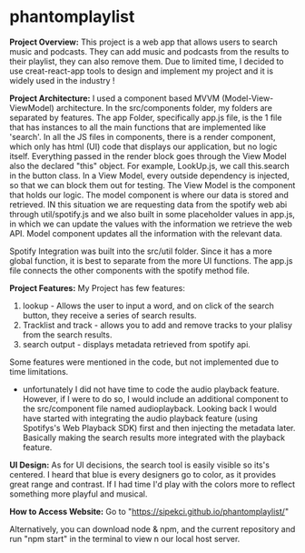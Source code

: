 # phantomplaylist

**Project Overview:**
This project is a web app that allows users to search music and podcasts. They can add music and podcasts from the results to their playlist, they can also remove them. Due to limited time, I decided to use creat-react-app tools to design and implement my project and it is widely used in the industry !

**Project Architecture:**
I used a component based MVVM (Model-View-ViewModel) architecture. In the src/components folder, my folders are separated by features. The app Folder, specifically app.js file, is the 1 file that has instances to all the main functions that are implemented like 'search'. In all the JS files in components, there is a render component, which only has html (UI) code that displays our application, but no logic itself. Everything passed in the render block goes through the View Model also the declared "this" object. For example, 
LookUp.js, we call this.search in the button class. In a View Model, every outside dependency is injected, so that we can block them out for testing. The View Model is the component that holds our logic. 
The model component is where our data is stored and retrieved. IN this situation we are requesting data from the spotify web abi through util/spotify.js and we also built in some placeholder values in app.js, in which we can update the values with the information we retrieve the web API. Model component updates all the information with the relevant data. 

Spotify Integration was built into the src/util folder. Since it has a more global function, it is best to separate from the more UI functions. The app.js file connects the other components with the spotify method file. 

**Project Features:**
My Project has few features: 
1. lookup - Allows the user to input a word, and on click of the search button, they receive a series of search results.
2. Tracklist and track - allows you to add and remove tracks to your plalisy from the search results.
3. search output - displays metadata retrieved from spotify api.

Some features were mentioned in the code, but not implemented due to time limitations.

- unfortunately I did not have time to code the audio playback feature. However, if I were to do so, I would include an additional component to the src/component file named audioplayback. Looking back I would have started with integrating the audio playback feature (using Spotifys's Web Playback SDK)  first and then injecting the metadata later. Basically making the search results more integrated with the playback feature. 

**UI Design:**
As for UI decisions, the search tool is easily visible so its's centered. I heard that blue is every designers go to color, as it provides great range and contrast. If I had time I'd play with the colors more to reflect something more playful and musical. 

**How to Access Website:**
Go to "https://sipekci.github.io/phantomplaylist/"

Alternatively, you can download node & npm, and the current repository and run "npm start" in the terminal to view n our local host server.

